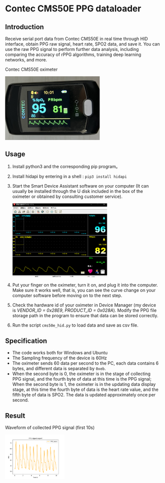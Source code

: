 # Contec CMS50E PPG dataloader

## Introduction

Receive serial port data from Contec CMS50E in real time through HID interface, obtain PPG raw signal, heart rate, SPO2 data, and save it. You can use the raw PPG signal to perform further data analysis, including comparing the accuracy of rPPG algorithms, training deep learning networks, and more.

Contec CMS50E oximeter

<img src="https://github.com/SunHaixin0324/CMS50E_PPG_loader/blob/master/figures/oximeter.jpg" style="zoom:30%;" /> 

## Usage

1. Install python3 and the corresponding pip program。

2. Install hidapi by entering in a shell : `pip3 install hidapi`

3. Start the Smart Device Assistant software on your computer (It can usually be installed through the U disk included in the box of the oximeter or obtained by consulting customer service).

   <img src="https://github.com/SunHaixin0324/CMS50E_PPG_loader/blob/master/figures/Smart%20Device%20Assistant.PNG" style="zoom:30%;" /> 

4. Put your finger on the oximeter, turn it on, and plug it into the computer. Make sure it works well, that is, you can see the curve change on your computer software before moving on to the next step.

5. Check the hardware id of your oximeter in Device Manager (my device is *VENDOR_ID = 0x28E9*, *PRODUCT_ID = 0x028A*). Modify the PPG file storage path in the program to ensure that data can be stored correctly.

6.  Run the script `cms50e_hid.py` to load data and save as csv file.

## Specification

- The code works both for Windows and Ubuntu
- The Sampling frequency of the device is 60Hz
- The oximeter sends 60 data per second to the PC, each data contains 6 bytes, and different data is separated by `0xeb`.
- When the second byte is 0, the oximeter is in the stage of collecting PPG signal, and the fourth byte of data at this time is the PPG signal; When the second byte is 1, the oximeter is in the updating data display stage, at this time the fourth byte of data is the heart rate value, and the fifth byte of data is SPO2. The data is updated approximately once per second.

## Result

Waveform of collected PPG signal (first 10s)

<img src="https://github.com/SunHaixin0324/CMS50E_PPG_loader/blob/master/figures/PPG%20waveform.PNG" style="zoom:30%;" /> 